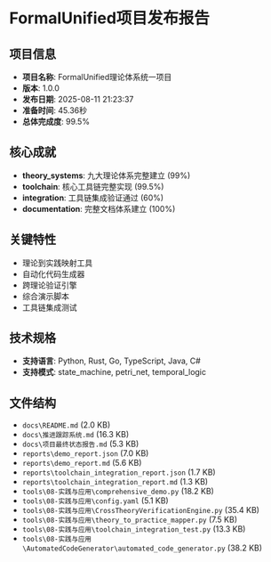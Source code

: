 # FormalUnified项目发布报告

## 项目信息

- **项目名称**: FormalUnified理论体系统一项目
- **版本**: 1.0.0
- **发布日期**: 2025-08-11 21:23:37
- **准备时间**: 45.36秒
- **总体完成度**: 99.5%

## 核心成就

- **theory_systems**: 九大理论体系完整建立 (99%)
- **toolchain**: 核心工具链完整实现 (99.5%)
- **integration**: 工具链集成验证通过 (60%)
- **documentation**: 完整文档体系建立 (100%)

## 关键特性

- 理论到实践映射工具
- 自动化代码生成器
- 跨理论验证引擎
- 综合演示脚本
- 工具链集成测试

## 技术规格

- **支持语言**: Python, Rust, Go, TypeScript, Java, C#
- **支持模式**: state_machine, petri_net, temporal_logic

## 文件结构

- `docs\README.md` (2.0 KB)
- `docs\推进跟踪系统.md` (16.3 KB)
- `docs\项目最终状态报告.md` (5.3 KB)
- `reports\demo_report.json` (7.0 KB)
- `reports\demo_report.md` (5.6 KB)
- `reports\toolchain_integration_report.json` (1.7 KB)
- `reports\toolchain_integration_report.md` (1.3 KB)
- `tools\08-实践与应用\comprehensive_demo.py` (18.2 KB)
- `tools\08-实践与应用\config.yaml` (5.1 KB)
- `tools\08-实践与应用\CrossTheoryVerificationEngine.py` (35.4 KB)
- `tools\08-实践与应用\theory_to_practice_mapper.py` (7.5 KB)
- `tools\08-实践与应用\toolchain_integration_test.py` (13.3 KB)
- `tools\08-实践与应用\AutomatedCodeGenerator\automated_code_generator.py` (38.2 KB)

